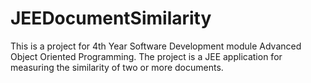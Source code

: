 # JEEDocumentSimilarity
This is a project for 4th Year Software Development module Advanced Object Oriented Programming. The project is a JEE application for measuring the similarity of two or more documents.
